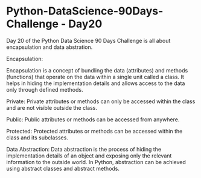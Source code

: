 # Python-DataScience-90Days-Challenge - Day20

Day 20 of the Python Data Science 90 Days Challenge is all about encapsulation and data abstration.

Encapsulation:

Encapsulation is a concept of bundling the data (attributes) and methods (functions) that operate on the data within a single unit called a class. 
It helps in hiding the implementation details and allows access to the data only through defined methods.

Private:
Private attributes or methods can only be accessed within the class and are not visible outside the class.

Public:
Public attributes or methods can be accessed from anywhere.

Protected:
Protected attributes or methods can be accessed within the class and its subclasses.

Data Abstraction:
Data abstraction is the process of hiding the implementation details of an object and exposing only the relevant information to the outside world. 
In Python, abstraction can be achieved using abstract classes and abstract methods.